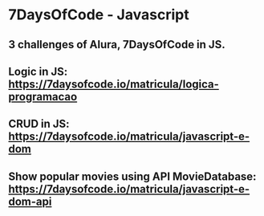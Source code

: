 # 7DaysOfCode - Javascript
## 3 challenges of Alura, 7DaysOfCode in JS.
## Logic in JS: https://7daysofcode.io/matricula/logica-programacao
## CRUD in JS: https://7daysofcode.io/matricula/javascript-e-dom
## Show popular movies using API MovieDatabase: https://7daysofcode.io/matricula/javascript-e-dom-api

